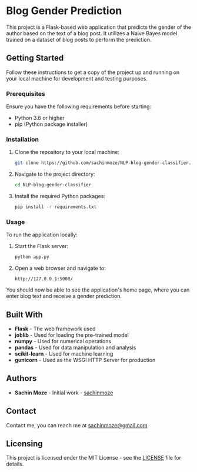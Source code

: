 # Blog Gender Prediction

This project is a Flask-based web application that predicts the gender of the author based on the text of a blog post. It utilizes a Naive Bayes model trained on a dataset of blog posts to perform the prediction.

## Getting Started

Follow these instructions to get a copy of the project up and running on your local machine for development and testing purposes.

### Prerequisites

Ensure you have the following requirements before starting:

- Python 3.6 or higher
- pip (Python package installer)

### Installation

1. Clone the repository to your local machine:
    ```sh
    git clone https://github.com/sachinmoze/NLP-blog-gender-classifier.git
    ```

2. Navigate to the project directory:
    ```sh
    cd NLP-blog-gender-classifier
    ```

3. Install the required Python packages:
    ```sh
    pip install -r requirements.txt
    ```

### Usage

To run the application locally:

1. Start the Flask server:
    ```sh
    python app.py
    ```

2. Open a web browser and navigate to:
    ```
    http://127.0.0.1:5000/
    ```

You should now be able to see the application's home page, where you can enter blog text and receive a gender prediction.

## Built With

- **Flask** - The web framework used
- **joblib** - Used for loading the pre-trained model
- **numpy** - Used for numerical operations
- **pandas** - Used for data manipulation and analysis
- **scikit-learn** - Used for machine learning
- **gunicorn** - Used as the WSGI HTTP Server for production

## Authors

- **Sachin Moze** - Initial work - [sachinmoze](https://github.com/sachinmoze)

## Contact

Contact me, you can reach me at [sachinmoze@gmail.com](mailto:sachinmoze@gmail.com).

## Licensing

This project is licensed under the MIT License - see the [LICENSE](LICENSE) file for details.
